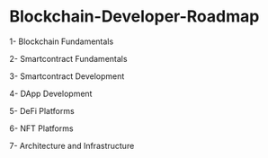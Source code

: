 # Blockchain-Developer-Roadmap

 1- Blockchain Fundamentals
 
 2- Smartcontract Fundamentals
 
 3- Smartcontract Development
 
 4- DApp Development
 
 5- DeFi Platforms
 
 6- NFT Platforms
 
 7- Architecture and Infrastructure
